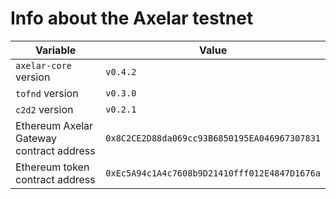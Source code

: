 # Info about the Axelar testnet

Variable  | Value
------------- | -------------
`axelar-core` version | `v0.4.2`
`tofnd` version | `v0.3.0`
`c2d2` version | `v0.2.1`
Ethereum Axelar Gateway contract address | `0x8C2CE2D88da069cc93B6850195EA046967307831`
Ethereum token contract address | `0xEc5A94c1A4c7608b9D21410fff012E4847D1676a`
